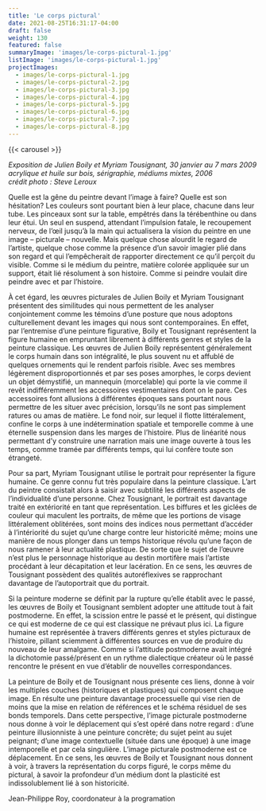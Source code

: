 ```yaml
---
title: 'Le corps pictural'
date: 2021-08-25T16:31:17-04:00
draft: false
weight: 130
featured: false
summaryImage: 'images/le-corps-pictural-1.jpg'
listImage: 'images/le-corps-pictural-1.jpg'
projectImages:
  - images/le-corps-pictural-1.jpg
  - images/le-corps-pictural-2.jpg
  - images/le-corps-pictural-3.jpg
  - images/le-corps-pictural-4.jpg
  - images/le-corps-pictural-5.jpg
  - images/le-corps-pictural-6.jpg
  - images/le-corps-pictural-7.jpg
  - images/le-corps-pictural-8.jpg
---
```

{{< carousel >}}

_Exposition de Julien Boily et Myriam Tousignant, 30 janvier au 7 mars 2009  
acrylique et huile sur bois, sérigraphie, médiums mixtes, 2006  
crédit photo : Steve Leroux_

Quelle est la gêne du peintre devant l’image à faire? Quelle est son hésitation? Les couleurs sont pourtant bien à leur place, chacune dans leur tube. Les pinceaux sont sur la table, empêtrés dans la térébenthine ou dans leur étui. Un seul en suspend, attendant l’impulsion fatale, le recoupement nerveux, de l’œil jusqu’à la main qui actualisera la vision du peintre en une image – picturale – nouvelle. Mais quelque chose alourdit le regard de l’artiste, quelque chose comme la présence d’un savoir imagier plié dans son regard et qui l’empêcherait de rapporter directement ce qu’il perçoit du visible. Comme si le médium du peintre, matière colorée appliquée sur un support, était lié résolument à son histoire. Comme si peindre voulait dire peindre avec et par l’histoire.

À cet égard, les œuvres picturales de Julien Boily et Myriam Tousignant présentent des similitudes qui nous permettent de les analyser conjointement comme les témoins d’une posture que nous adoptons culturellement devant les images qui nous sont contemporaines. En effet, par l’entremise d’une peinture figurative, Boily et Tousignant représentent la figure humaine en empruntant librement à différents genres et styles de la peinture classique.
Les œuvres de Julien Boily représentent généralement le corps humain dans son intégralité, le plus souvent nu et affublé de quelques ornements qui le rendent parfois risible. Avec ses membres légèrement disproportionnés et par ses poses amorphes, le corps devient un objet démystifié, un mannequin (morcelable) qui porte la vie comme il revêt indifféremment les accessoires vestimentaires dont on le pare. Ces accessoires font allusions à différentes époques sans pourtant nous permettre de les situer avec précision, lorsqu’ils ne sont pas simplement ratures ou amas de matière. Le fond noir, sur lequel il flotte littéralement, confine le corps à une indétermination spatiale et temporelle comme à une éternelle suspension dans les marges de l’histoire. Plus de linéarité nous permettant d’y construire une narration mais une image ouverte à tous les temps, comme tramée par différents temps, qui lui confère toute son étrangeté.

Pour sa part, Myriam Tousignant utilise le portrait pour représenter la figure humaine. Ce genre connu fut très populaire dans la peinture classique. L’art du peintre consistait alors à saisir avec subtilité les différents aspects de l’individualité d’une personne. Chez Tousignant, le portrait est davantage traité en extériorité en tant que représentation. Les biffures et les giclées de couleur qui maculent les portraits, de même que les portions de visage littéralement oblitérées, sont moins des indices nous permettant d’accéder à l’intériorité du sujet qu’une charge contre leur historicité même; moins une manière de nous plonger dans un temps historique révolu qu’une façon de nous ramener à leur actualité plastique. De sorte que le sujet de l’œuvre n’est plus le personnage historique au destin mortifère mais l’artiste procédant à leur décapitation et leur lacération. En ce sens, les œuvres de Tousignant possèdent des qualités autoréflexives se rapprochant davantage de l’autoportrait que du portrait.

Si la peinture moderne se définit par la rupture qu’elle établit avec le passé, les œuvres de Boily et Tousignant semblent adopter une attitude tout à fait postmoderne. En effet, la scission entre le passé et le présent, qui distingue ce qui est moderne de ce qui est classique ne prévaut plus ici. La figure humaine est représentée à travers différents genres et styles picturaux de l’histoire, pillant sciemment à différentes sources en vue de produire du nouveau de leur amalgame. Comme si l’attitude postmoderne avait intégré la dichotomie passé/présent en un rythme dialectique créateur où le passé rencontre le présent en vue d’établir de nouvelles correspondances.

La peinture de Boily et de Tousignant nous présente ces liens, donne à voir les multiples couches (historiques et plastiques) qui composent chaque image. En résulte une peinture davantage processuelle qui vise rien de moins que la mise en relation de références et le schéma résiduel de ses bonds temporels. Dans cette perspective, l’image picturale postmoderne nous donne à voir le déplacement qui s’est opéré dans notre regard : d’une peinture illusionniste à une peinture concrète; du sujet peint au sujet peignant; d’une image contextuelle (située dans une époque) à une image intemporelle et par cela singulière. L’image picturale postmoderne est ce déplacement. En ce sens, les œuvres de Boily et Tousignant nous donnent à voir, à travers la représentation du corps figuré, le corps même du pictural, à savoir la profondeur d’un médium dont la plasticité est indissolublement lié à son historicité.

Jean-Philippe Roy, coordonateur à la programation
